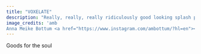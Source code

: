 ```yaml
---
title: "VOXELATE"
description: "Really, really, really ridiculously good looking splash page for Hugo."
image_credits: 'amb
Anna Meike Bottum <a href="https://www.instagram.com/ambottum/?hl=en"><i class="fa fa-instagram"></i></a><a href="https://www.instagram.com/ambottum/?hl=en"><i class="fa fa-twitter"></i></a><a href="https://www.instagram.com/ambottum/?hl=en"><i class="fa fa-facebook"></i></a>'
---
```


Goods for the soul

